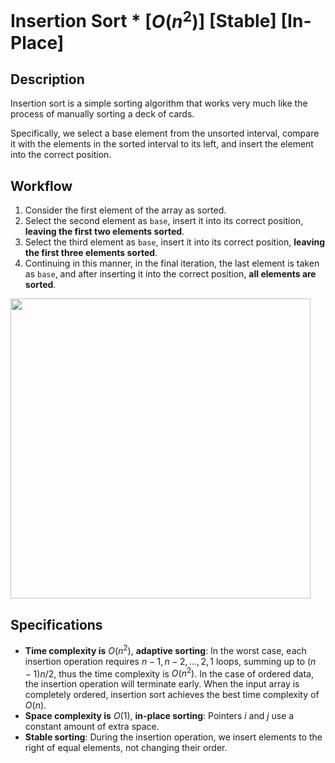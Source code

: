 # Insertion Sort * [$O(n^2)$] [Stable] [In-Place]

## Description

Insertion sort is a simple sorting algorithm that works very much like the process of manually sorting a deck of cards.

Specifically, we select a base element from the unsorted interval, compare it with the elements in the sorted interval to its left, and insert the element into the correct position.

## Workflow

1. Consider the first element of the array as sorted.
2. Select the second element as `base`, insert it into its correct position, **leaving the first two elements sorted**.
3. Select the third element as `base`, insert it into its correct position, **leaving the first three elements sorted**.
4. Continuing in this manner, in the final iteration, the last element is taken as `base`, and after inserting it into the correct position, **all elements are sorted**.

<img src="workflow.jpg" style="width:5in" />

## Specifications

- **Time complexity is** $O(n^2)$, **adaptive sorting**: In the worst case, each insertion operation requires $n - 1, n - 2, ..., 2, 1$ loops, summing up to $(n - 1)n / 2$, thus the time complexity is $O(n^2)$. In the case of ordered data, the insertion operation will terminate early. When the input array is completely ordered, insertion sort achieves the best time complexity of $O(n)$.
- **Space complexity is** $O(1)$, **in-place sorting**: Pointers $i$ and $j$ use a constant amount of extra space.
- **Stable sorting**: During the insertion operation, we insert elements to the right of equal elements,
  not changing their order.
